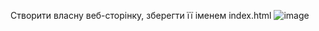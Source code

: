 Створити власну веб-сторінку, зберегти її іменем index.html 
![image](https://github.com/andrewkot1337/index1/assets/167190380/38aa21a2-e93a-47cb-a4bd-5778b3851408)
